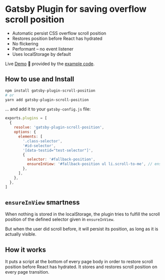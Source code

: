 # Gatsby Plugin for saving overflow scroll position

- Automatic persist CSS overflow scroll position
- Restores position before React has hydrated
- No flickering
- Performant – no event listener
- Uses localStorage by default

Live [Demo](https://tujoworker.github.io/gatsby-plugin-scroll-position/) 🚀 provided by the [example code](https://github.com/tujoworker/gatsby-plugin-scroll-position/tree/main/example-basic).

## How to use and Install

```bash
npm install gatsby-plugin-scroll-position
# or
yarn add gatsby-plugin-scroll-position
```

… and add it to your `gatsby-config.js` file:

```js
exports.plugins = [
  {
    resolve: 'gatsby-plugin-scroll-position',
    options: {
      elements: [
        '.class-selector',
        '#id-selector',
        '[data-testid="test-selector"]',
        {
          selector: '#fallback-position',
          ensureInView: '#fallback-position ul li.scroll-to-me', // ensure this element is in view
        },
      ],
    },
  },
]
```

## `ensureInView` smartness

When nothing is stored in the localStorage, the plugin tries to fulfill the scroll position of the defined selector given in `ensureInView`.

But when the user did scroll before, it will persist its position, as long as it is actually visible.

## How it works

It puts a script at the bottom of every page body in order to restore scroll position before React has hydrated. It stores and restores scroll position on every page transition.
